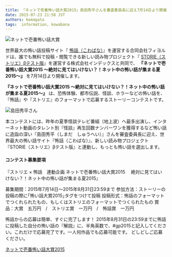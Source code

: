 ```yaml
---
title: 『ネットで壱番怖い話大賞2015』島田秀平さんを審査委員長に迎え7月14日より開催
date: 2015-07-23 21:58 JST
authors: komagata
tags:  information, kowabana
---
```

![ネットで壱番怖い話大賞](http://i.gyazo.com/241a8ed680c9902f5431ef86ff553491.png)

世界最大の怖い話投稿サイト『 [怖話（こわばな）](http://kowabana.jp "怖話（こわばな）")』を運営する合同会社フィヨルドは、誰でも無料で投稿・閲覧できる新しい読み物プロジェクト『 [STORIE（ストリエ）βテスト版](http://storie.jp/ "ストリエ")』を運営する株式会社インデックスと共同で、 **『ネットで壱番怖い話大賞2015 ～絶対に見てはいけない？！ネット中の怖い話が集まる夏2015～』** を7月14日より開催します。

 **『ネットで壱番怖い話大賞2015 ～絶対に見てはいけない？！ネット中の怖い話が集まる夏2015～』** は、恐怖体験、都市伝説、怪談、ホラーなどの怖い話を、『怖話』や『ストリエ』のフォーマットで応募するストーリーコンテストです。

![島田秀平さん](http://i.gyazo.com/0b7127528f8f7605b464b9a79041a335.png)

本コンテストには、昨年の夏季怪談テレビ番組（地上波）へ最多出演し、インターネット動画のタレント別『怪談』再生回数ナンバーワンを獲得するなど怖い話に造詣の深い『島田秀平（しまだ　しゅうへい）』さんを審査委員長に迎え、世界最大の怖い話サイト『怖話（こわばな）』、新しい読み物プロジェクト『STORIE（ストリエ）βテスト版』と連動し、もっとも怖い話を選出します。

#### コンテスト募集要項

『ストリエ × 怖話　連動企画 ネットで壱番怖い話大賞2015 　絶対に見てはいけない？！ネット中の怖い話が集まる夏2015』

募集期間：2015年7月14日～2015年8月31日23:59まで 参加方法：ストーリーの投稿の際に｢怖い話大賞2015｣タグをつけて投稿 投稿形式：怖話のフォーマットでつくれられたもの、もしくはストリエのフォーマットでつくられたもの 賞品：大賞　五万円　/　ストリエ賞　一万円　/　怖話賞　一万円

怖話からの応募は簡単、すぐに完了します！ 2015年8月31日の23:59までに怖話に投稿した自分の怖い話の『解説』に、半角英数で、#gp2015と記入してください。これだけで応募完了です。一人何作品でも応募可能です。 どしどしご応募ください。

 [ネットで壱番怖い話大賞2015](http://kowabana.jp/grand_prize_2015 "ネットで壱番怖い話大賞")
